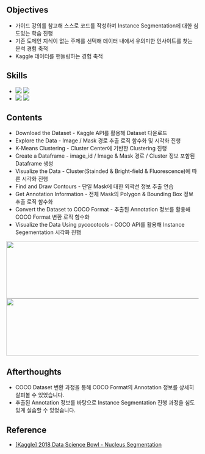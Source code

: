 ####
## Objectives
- 가이드 강의를 참고해 스스로 코드를 작성하며 Instance Segmentation에 대한 심도있는 학습 진행
- 기존 도메인 지식이 없는 주제를 선택해 데이터 내에서 유의미한 인사이트를 찾는 분석 경험 축적
- Kaggle 데이터를 핸들링하는 경험 축적


####
## Skills
-
    <div align="left"><img src="https://img.shields.io/badge/[Python]-NumPy / pandas / matplotlib / sklearn / cv2-4479A1"/>
    <img src="https://img.shields.io/badge/[Computer vision]-TensorFlow / OpenCV-FF6600"/>

-
    <div align="left"><img src="https://img.shields.io/badge/[API]-pycocotools-428813"/>
    <img src="https://img.shields.io/badge/[Algorithm]-K--Means Clustering-428813"/><br> 
    
####
## Contents
- Download the Dataset - Kaggle API를 활용해 Dataset 다운로드
- Explore the Data - Image / Mask 경로 추출 로직 함수화 및 시각화 진행
- K-Means Clustering - Cluster Center에 기반한 Clustering 진행
- Create a Dataframe - image_id / Image & Mask 경로 / Cluster 정보 포함된 Dataframe 생성
- Visualize the Data - Cluster(Stainded & Bright-field & Fluorescence)에 따른 시각화 진행
- Find and Draw Contours - 단일 Mask에 대한 외곽선 정보 추출 연습
- Get Annotation Information - 전체 Mask의 Polygon & Bounding Box 정보 추출 로직 함수화
- Convert the Dataset to COCO Format - 추출된 Annotation 정보를 활용해 COCO Format 변환 로직 함수화
- Visualize the Data Using pycocotools - COCO API를 활용해 Instance Segementation 시각화 진행
<img src="https://user-images.githubusercontent.com/109773795/183776882-572ee620-287c-4867-8b63-01ac0c32370c.png" width="950" height="150"/>
<img src="https://user-images.githubusercontent.com/109773795/183776651-838bf36e-336c-4bb2-86e0-2031f8f1a663.png" width="950" height="150"/>

####
## Afterthoughts
- COCO Dataset 변환 과정을 통해 COCO Format의 Annotation 정보를 상세히 살펴볼 수 있었습니다.
- 추출된 Annotation 정보를 바탕으로 Instance Segmentation 진행 과정을 심도있게 실습할 수 있었습니다. 
####
## Reference
- [[Kaggle] 2018 Data Science Bowl - Nucleus Segmentation](https://www.kaggle.com/competitions/data-science-bowl-2018)
####
